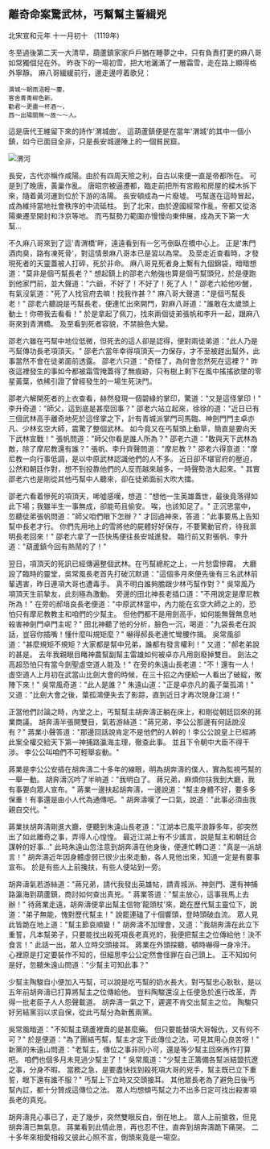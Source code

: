 離奇命案驚武林，丐幫幫主誓緝兇
------------------------------

北宋宣和元年 十一月初十 （1119年)

冬至過後第二天一大清早，葫蘆鎮家家戶戶猶在睡夢之中，只有負責打更的麻八哥如常獨個兒在外。
昨夜下的一場初雪，把大地灑滿了一層霜雪，走在路上顯得格外寧靜。
麻八哥緩緩前行，邊走邊哼着歌兒：

    渭城～朝雨浥輕～塵，
    客舍青青柳色新。
    勸君～更盡一杯酒～，
    西～出陽關無～故～～人。

這是唐代王維留下來的詩作'渭城曲'。
這葫蘆鎮便是在當年'渭城'的其中一個小鎮，如今已面目全非，只是長安城邊陲上的一個貧民窟。

![渭河](http://i58.tinypic.com/qpnsye.jpg)

長安，古代亦稱作咸陽。由於有四周天險之利，自古以來便一直是帝都所在。
可是到了晚唐，黃巢作亂。
唐昭宗被逼遷都，臨走前把所有宮殿和房屋的樑木拆下來，隨着黃河運到位於下游的洛陽。
長安頓成為一片廢墟。
丐幫遂在這時冒起，成為維持當地社會秩序的中流砥柱。
到了北宋，由於遼國經常作亂，帝都又從洛陽東遷至開封和汴京等地。
而丐幫勢力範圍亦慢慢向東伸展，成為天下第一大幫...

不久麻八哥來到了這'青渭橋'畔，遠遠看到有一乞丐倒臥在橋中心上。
正是'朱門酒肉臭，路有凍死骨'，對這情景麻八哥本已是習以為常。
及至走近查看時，才發現死者的天靈蓋被人打碎，死於非命。
麻八哥見死者身上繫有九個錦袋，暗暗想道："莫非是個丐幫長老？"
想起鎮上的邵老六勉強也算是個丐幫頭兒，於是便跑到他家門前，並大聲道："六爺，不好了！不好了！死了人！"
邵老六給他吵醒，有氣沒氣道："死了人找官府去嘛！找我作甚？"
麻八哥大聲道："是個丐幫長老！"
邵老六聽說是丐幫長老，便連忙出來開門，對麻八哥道："誰敢在太歲頭上動土！你帶我去看看！"
於是拿起了佩刀，找來兩個徒弟張帆和李升一起，跟麻八哥來到青渭橋。
及至看到死者容貌，不禁臉色大變。

邵老六雖在丐幫中地位低微，但死去的這人卻是認得，便對兩徒弟道："此人乃是丐幫傳功長老項頂天。"
邵老六當年幸得項頂天一力保存，才不至被趕出幫外，此事當然不會在徒弟面前透露。
邵老六只道："奇怪了，為何會忽然死在這裡？"
昨夜這裡發生的事如今都被霜雪掩蓋得了無痕跡，只有樹上剩下在風中搖搖欲墜的零星黃葉，依稀引證了曾經發生的一場生死決鬥。

邵老六解開死者的上衣查看，赫然發現一個碧綠的掌印，驚道："又是這怪掌印！"
李升奇道："師父，這到底是甚麼回事？"
邵老六站立起來，徐徐的道："近日已有三個武林高手離奇地死於這怪掌之下，計有青城派掌門司馬臨、神劍門門主卓亦凡、少林玄空大師，震驚了整個武林。
如今竟又在丐幫頭上動草，簡直是要向天下武林宣戰！"
張帆問道："師父你看是誰人所為？"
邵老六道："敢與天下武林為敵，除了摩尼教還有誰？"
張帆、李升齊聲問道："摩尼教？"
邵老六得意道："摩尼教一向行事低調，是以中原武林認識他們的人不多。
近日卻不堪官府的壓迫，公然和朝廷作對，想不到投靠他們的人反而越來越多，一時聲勢浩大起來。"
其實邵老六也是剛從其他丐幫中人聽來，卻在徒弟面前大吹大擂。

邵老六看着慘死的項頂天，唏噓感嘆，想道："想他一生英雄蓋世，最後竟落得如此下場；我雖半生一事無成，卻能苟且偷安。
唉，也該知足了。"
正沉思當中，忽聽徒弟張帆問道："師父咱們眼下怎辦？"
才回過神來，答道："此事要馬上告知幫中長老才行。
你們先用地上的雪將他的屍體好好保存，不要驚動官府，待我禀明長老回來！"
邵老六拿了一匹快馬便往長安城進發。
臨行前又對張帆、李升道："葫蘆鎮今回有熱鬧的了！"

翌日，項頂天的死訊已經傳遍整個武林。在丐幫總舵之上，一片愁雲慘霧。
大廳設了臨時的靈堂，吳常風長老首先打破沉默道："這個多月來便先後有三名武林前輩遇害，昨日連項大哥也遭毒手。
真不明白誰夠膽跟少林丐幫作對？"
吳常風乃項頂天生前摯友，此刻極為激動。
旁邊的田北神長老插口道："不用說定是摩尼教所為！"
在旁的郝培良長老便道："中原武林當中，內力能在玄空大師之上的，恐怕只有摩尼教教主和咱們的少幫主。
但他們都不是用劍高手，如何能無聲無息地殺害神劍門卓門主呢？"
田北神聽了他的分析，臉色一沉，喝道："九袋長老在說話，豈容你插嘴！懂什麼叫規矩麼？"
嚇得郝長老連忙彎腰作揖。
吳常風卻道："甚麼規矩不規矩？大家都是幫中兄弟，誰都有發言權利！"
又道："郝老弟說的甚是。
去年我親眼目睹神農幫副幫主雷雄如何被卓亦凡用劍廢掉雙目。
劍法之高超恐怕只有當今劍聖虛空道人能及！"
在旁的朱遠山長老道："不！還有一人！虛空道人上月初在武當山比劍大會的時候，在三十招之內便給一人看出了破綻，敗陣下來！"
吳常風奇道："此人是誰？"
朱遠山道："正是卓亦凡的義子葉孤鴻！"
又道："比劍大會之後，葉孤鴻便失去了影踪，直到近日才再次現身江湖！"

正當他們討論之時，內堂之上，丐幫幫主胡奔濤正躺在床上，和剛從朝廷回來的蔣業商議。
胡奔濤半張開雙目，氣若游絲道："蔣兄弟，李公公那邊有何話說沒有？"
蔣業小聲答道："那邊回話說肯定不是他們的人幹的！李公公說皇上已經將此案全權交給天下第一神捕路瀛海主理，徹查此事。
並且下令朝中大臣不得干涉。
李公公叫咱們不可輕舉妄動。"

蔣業是李公公安插在胡奔濤二十多年的線眼，明為胡奔濤的僕人，實為監視丐幫的一舉一動。
胡奔濤沉吟了半晌道："我明白了。 蔣兄弟，麻煩你扶我到大廳，我有事要向眾人宣布。"
蔣業一邊扶起胡奔濤，一邊說道："幫主身體不好，要多多保重！有事還是由小人代為通傳吧。"
胡奔濤嘆了一口氣，說道："此事必須由我親自交代。"

蔣業扶胡奔濤剛進大廳，便聽到朱遠山長老道："江湖本已風平浪靜多年，卻突然出了如此離奇之事，弄得人心惶惶。
最近江湖上有不少謠言，說是幫主和朝廷合謀幹的好事..."
此時朱遠山忽注意到胡奔濤在他身後，便連忙轉口道："真是一派胡言！"
胡奔濤近年因身體虛弱已很少出來走動，各人見他出來，知道一定是有要事宣布。
於是有些人上前攙扶，有些人便站到一旁。

胡奔濤氣若游絲道："蔣兄弟，請代我發出英雄帖，請青城派、神劍門、還有神捕路瀛海到葫蘆鎮，商討如何查出真兇。"
蔣業答道："幫主放心，這事我馬上去辦！"
待蔣業走遠，胡奔濤便拿出幫主信物'龍頭杖'來，跪在歷代幫主靈位下，說道："弟子無能，愧對歷代幫主！"
說罷連磕了十個響頭，登時頭破血流。
眾人見此皆跪在地上道："幫主節哀順變！"
胡奔濤不加理會，又道："我胡奔濤在此立下重誓，凡本幫弟子，只要能找出殺死項長老真兇的，我便把幫主之位傳給他！決不食言！"
此話一出，眾人立時交頭接耳。
蔣業在外頭探聽，頓時嚇得一身冷汗。
心裡原是打定要裝作不知的，但細思李公公定然會怪罪在自己頭上。
正不知如何是好，忽聽朱遠山問道："少幫主可知此事？"

少幫主陶駿自小便加入丐幫，可以說是吃丐幫的奶水長大，對丐幫忠心耿耿，是以五年前胡奔濤已打算將幫主之位傳給他。
豈料陶駿還沒上任便急於進行改革，弄得一批老臣子人人怨聲載道。
胡奔濤一氣之下，遲遲不肯交出幫主之位。
陶駿只好另結黨羽以求自保，從此丐幫分為新舊兩黨。

吳常風暗道："不知幫主葫蘆裡賣的是甚麼藥。
但只要能替項大哥報仇，又有何不可？"
於是便道："為了團結丐幫，幫主才定下此傳位之法，可見其用心良苦呀！"
新黨的朱遠山問道："老幫主，傳位之事非同小可，還是等少幫主回來再作打算吧。
咱們也個多月未見過少幫主了！"
吳常風道："少幫主正籌備各幫派結盟抗遼之事，分身不暇。
當務之急，是要盡快找到殺死項大哥的兇手，幫主既已立下重誓，眼下還有誰不服？"
丐幫上下立時又交頭接耳。
其他眾長老為了避免日後丐幫內訌，都十分贊成這傳位之法。
眾人均想傾丐幫之力不出多日定可找出殺害項長老的真兇。

胡奔濤見心事已了，走了幾步，突然雙眼反白，倒在地上。
眾人上前搶救，但見胡奔濤已無氣息。
蔣業看到此情此景，再也忍不住，直奔到胡奔濤跪下痛哭。
二十多年來相愛相殺又彼此心照不宣，倒頭來竟是一場空。
